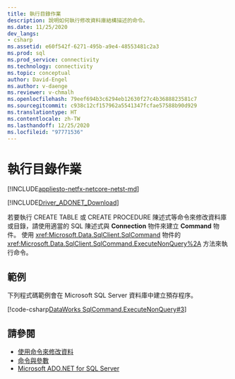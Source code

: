 ```yaml
---
title: 執行目錄作業
description: 說明如何執行修改資料庫結構描述的命令。
ms.date: 11/25/2020
dev_langs:
- csharp
ms.assetid: e60f542f-6271-495b-a9e4-48553481c2a3
ms.prod: sql
ms.prod_service: connectivity
ms.technology: connectivity
ms.topic: conceptual
author: David-Engel
ms.author: v-daenge
ms.reviewer: v-chmalh
ms.openlocfilehash: 79eef694b3c6294eb12630f27c4b3688823581c7
ms.sourcegitcommit: c938c12cf157962a5541347fcfae57588b90d929
ms.translationtype: HT
ms.contentlocale: zh-TW
ms.lasthandoff: 12/25/2020
ms.locfileid: "97771536"
---
```

# <a name="performing-catalog-operations"></a>執行目錄作業

[!INCLUDE[appliesto-netfx-netcore-netst-md](../../includes/appliesto-netfx-netcore-netst-md.md)]

[!INCLUDE[Driver_ADONET_Download](../../includes/driver_adonet_download.md)]

若要執行 CREATE TABLE 或 CREATE PROCEDURE 陳述式等命令來修改資料庫或目錄，請使用適當的 SQL 陳述式與 **Connection** 物件來建立 **Command** 物件。 使用 <xref:Microsoft.Data.SqlClient.SqlCommand> 物件的 <xref:Microsoft.Data.SqlClient.SqlCommand.ExecuteNonQuery%2A> 方法來執行命令。

## <a name="example"></a>範例

下列程式碼範例會在 Microsoft SQL Server 資料庫中建立預存程序。

[!code-csharp[DataWorks SqlCommand.ExecuteNonQuery#3](~/../sqlclient/doc/samples/SqlCommand_ExecuteNonQuery_SP_DML.cs#3)]

## <a name="see-also"></a>請參閱

- [使用命令來修改資料](use-commands-to-modify-data.md)
- [命令與參數](commands-parameters.md)
- [Microsoft ADO.NET for SQL Server](microsoft-ado-net-sql-server.md)
